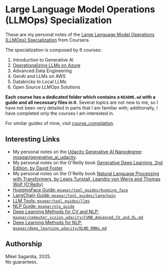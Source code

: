 # Large Language Model Operations (LLMOps) Specialization

These are my personal notes of the [Large Language Model Operations (LLMOps) Specialization](https://www.coursera.org/specializations/large-language-model-operations) from Coursera.

The specialization is composed by 6 courses:

1. Introduction to Generative AI
2. [Operationalizing LLMs on Azure](./02_Azure_LLMs/)
3. Advanced Data Engineering
4. GenAI and LLMs on AWS
5. Databricks to Local LLMs
6. Open Source LLMOps Solutions

**Each course has a dedicated folder which contains a `README.md` with a guide and all necessary files in it**. Several topics are not new to me, so I have not been very detailed in parts that I am familiar with; additionally, I have completed only the courses I am interested in.

For similar guides of mine, visit [course_compilation](https://github.com/mxagar/course_compilation).

## Interesting Links

- My personal notes on the [Udacity Generative AI Nanodegree](https://www.udacity.com/course/generative-ai--nd608): [mxagar/generative_ai_udacity](https://github.com/mxagar/generative_ai_udacity).
- My personal notes on the O'Reilly book [Generative Deep Learning, 2nd Edition, by David Foster](https://github.com/mxagar/generative_ai_book)
- My personal notes on the O'Reilly book [Natural Language Processing with Transformers, by Lewis Tunstall, Leandro von Werra and Thomas Wolf (O'Reilly)](https://github.com/mxagar/nlp_with_transformers_nbs)
- [HuggingFace Guide: `mxagar/tool_guides/hugging_face`](https://github.com/mxagar/tool_guides/tree/master/hugging_face)
- [LangChain Guide: `mxagar/tool_guides/langchain`](https://github.com/mxagar/tool_guides/tree/master/langchain)
- [LLM Tools: `mxagar/tool_guides/llms`](https://github.com/mxagar/tool_guides/tree/master/llms)
- [NLP Guide: `mxagar/nlp_guide`](https://github.com/mxagar/nlp_guide)
- [Deep Learning Methods for CV and NLP: `mxagar/computer_vision_udacity/CVND_Advanced_CV_and_DL.md`](https://github.com/mxagar/computer_vision_udacity/blob/main/03_Advanced_CV_and_DL/CVND_Advanced_CV_and_DL.md)
- [Deep Learning Methods for NLP: `mxagar/deep_learning_udacity/DLND_RNNs.md`](https://github.com/mxagar/deep_learning_udacity/blob/main/04_RNN/DLND_RNNs.md)

## Authorship

Mikel Sagardia, 2025.  
No guarantees.
